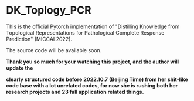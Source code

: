 # DK_Toplogy_PCR

This is the official Pytorch implementation of "Distilling Knowledge from Topological Representations for Pathological Complete Response Prediction" (MICCAI 2022).

The source code will be available soon.

**Thank you so much for your watching this project, and the author will update the** 

**clearly structured code before 2022.10.7 (Beijing Time) from her shit-like code base with a lot unrelated codes,  for now she is rushing both her research projects and 23 fall application related things.**

